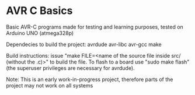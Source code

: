# AVR C Basics

Basic AVR-C programs made for testing and learning purposes, tested on Arduino UNO (atmega328p)


Dependecies to build the project:
    avrdude
    avr-libc
    avr-gcc
    make


Build instructions: 
    issue "make FILE=<name of the source file inside src/ (without the .c)>" to build the file. To flash to a board use "sudo make flash" (the superuser privileges are necessary for avrdude).


Note:
    This is an early work-in-progress project, therefore parts of the project may not work on all systems 